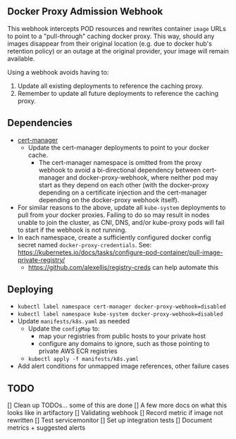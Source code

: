 Docker Proxy Admission Webhook
------------------------------

This webhook intercepts POD resources and rewrites container `image` URLs to point to a "pull-through"
caching docker proxy. This way, should any images disappear from their original location (e.g. due to docker hub's 
retention policy) or an outage at the original provider, your image will remain available.

Using a webhook avoids having to:
1. Update all existing deployments to reference the caching proxy.
2. Remember to update all future deployments to reference the caching proxy. 

Dependencies
------------

- [cert-manager](https://github.com/jetstack/cert-manager)
  - Update the cert-manager deployments to point to your docker cache.
    - The cert-manager namespace is omitted from the proxy webhook to avoid a bi-directional dependency between cert-manager and docker-proxy-webhook,
      where neither pod may start as they depend on each other (with the docker-proxy depending on a certificate injection and the cert-manager
      depending on the docker-proxy webhook itself).
- For similar reasons to the above, update all `kube-system` deployments to pull from your docker proxies. Failing to do
  so may result in nodes unable to join the cluster, as CNI, DNS, and/or kube-proxy pods will fail to start if the webhook is not running.
- In each namespace, create a sufficiently configured docker config secret named `docker-proxy-credentials`. See: https://kubernetes.io/docs/tasks/configure-pod-container/pull-image-private-registry/ 
  - https://github.com/alexellis/registry-creds can help automate this

Deploying
---------

- `kubectl label namespace cert-manager docker-proxy-webhook=disabled`
- `kubectl label namespace kube-system docker-proxy-webhook=disabled`
- Update `manifests/k8s.yaml` as needed
    - Update the `configMap` to:
        - map your registries from public hosts to your private host
        - configure any domains to ignore, such as those pointing to private AWS ECR registries
    - `kubectl apply -f manifests/k8s.yaml`
- Add alert conditions for unmapped image references, other failure cases

TODO
----
[] Clean up TODOs... some of this are done
[] A few more docs on what this looks like in artifactory
[] Validating webhook
[] Record metric if image not rewritten
[] Test servicemonitor
[] Set up integration tests
[] Document metrics + suggested alerts
